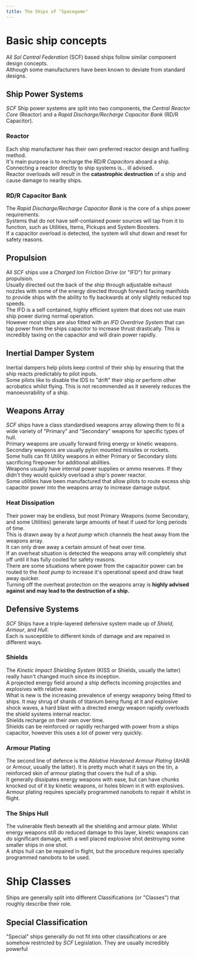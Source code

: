 ```yaml
---
title: The Ships of "Spacegame"
---
```

# Basic ship concepts
All *Sol Central Federation* (SCF) based ships follow similar component design concepts.  
Although some manufacturers have been known to deviate from standard designs.

## Ship Power Systems
*SCF* Ship power systems are split into two components, the *Central Reactor Core* (Reactor) and a *Rapid Discharge/Recharge Capacitor Bank* (RD/R Capacitor).
### Reactor
Each ship manufacturer has their own preferred reactor design and fuelling method.  
It's main purpose is to recharge the *RD/R Capacitors* aboard a ship.  
Connecting a reactor directly to ship systems is... ill advised.  
Reactor overloads will result in the **catastrophic destruction** of a ship and cause damage to nearby ships.
### RD/R Capacitor Bank
The *Rapid Discharge/Recharge Capacitor Bank* is the core of a ships power requirements.  
Systems that do not have self-contained power sources will tap from it to function, such as Utilities, Items, Pickups and System Boosters.  
If a capacitor overload is detected, the system will shut down and reset for safety reasons.

## Propulsion
All *SCF* ships use a *Charged Ion Friction Drive* (or "IFD") for primary propulsion.  
Usually directed out the back of the ship through adjustable exhaust nozzles with some of the energy directed through forward facing manifolds to provide ships with the ability to fly backwards at only slightly reduced top speeds.  
The IFD is a self contained, highly efficient system that does not use main ship power during normal operation.  
However most ships are also fitted with an *IFD Overdrive System* that can tap power from the ships capacitor to increase thrust drastically. This is incredibly taxing on the capacitor and will drain power rapidly.  

## Inertial Damper System
Inertial dampers help pilots keep control of their ship by ensuring that the ship reacts predictably to pilot inputs.  
Some pilots like to disable the IDS to "drift" their ship or perform other acrobatics whilst flying. This is not recommended as it severely reduces the manoeuvrability of a ship.

## Weapons Array
*SCF* ships have a class standardised weapons array allowing them to fit a wide variety of "Primary" and "Secondary" weapons for specific types of hull.  
Primary weapons are usually forward firing energy or kinetic weapons.  
Secondary weapons are usually pylon mounted missiles or rockets.  
Some hulls can fit Utility weapons in either Primary or Secondary slots sacrificing firepower for additional abilities.  
Weapons usually have internal power supplies or ammo reserves. If they didn't they would quickly overload a ship's power reactor.  
Some utilities have been manufactured that allow pilots to route excess ship capacitor power into the weapons array to increase damage output.
### Heat Dissipation
Their power may be endless, but most Primary Weapons (some Secondary, and some Utilities) generate large amounts of heat if used for long periods of time.  
This is drawn away by a *heat pump* which channels the heat away from the weapons array.  
It can only draw away a certain amount of heat over time.  
If an overheat situation is detected the weapons array will completely shut off until it has fully cooled for safety reasons.  
There are some situations where power from the capacitor power can be routed to the *heat pump* to increase it's operational speed and draw heat away quicker.  
Turning off the overheat protection on the weapons array is **highly advised against and may lead to the destruction of a ship.**

## Defensive Systems
*SCF* Ships have a triple-layered defensive system made up of *Shield*, *Armour*, and *Hull*.  
Each is susceptible to different kinds of damage and are repaired in different ways.
### Shields
The *Kinetic Impact Shielding System* (KISS or Shields, usually the latter) really hasn't changed much since its inception.  
A projected energy field around a ship deflects incoming projectiles and explosives with relative ease.  
What is new is the increasing prevalence of energy weaponry being fitted to ships. It may shrug of shards of titanium being flung at it and explosive shock waves, a hard blast with a directed energy weapon rapidly overloads the shield systems internal reactor.  
Shields recharge on their own over time.  
Shields can be reinforced or rapidly recharged with power from a ships capacitor, however this uses a lot of power very quickly.
### Armour Plating
The second line of defence is the *Ablative Hardened Armour Plating* (AHAB or Armour, usually the latter). It is pretty much what it says on the tin, a reinforced skin of armour plating that covers the hull of a ship.  
It generally dissipates energy weapons with ease, but can have chunks knocked out of it by kinetic weapons, or holes blown in it with explosives.  
Armour plating requires specially programmed nanobots to repair it whilst in flight.
### The Ships Hull
The vulnerable flesh beneath all the shielding and armour plate. Whilst energy weapons still do reduced damage to this layer, kinetic weapons can do significant damage, with a well placed explosive shot destroying some smaller ships in one shot.  
A ships hull can be repaired in flight, but the procedure requires specially programmed nanobots to be used.

# Ship Classes
Ships are generally split into different Classifications (or "Classes") that roughly describe their role.
## Special Classification
"Special" ships generally do not fit into other classifications or are somehow restricted by *SCF* Legislation. They are usually incredibly powerful
<!--stackedit_data:
eyJwcm9wZXJ0aWVzIjoiZXh0ZW5zaW9uczpcbiAgcHJlc2V0Oi
BnZm1cbiIsImhpc3RvcnkiOlstNjEyMzIzMDM0LDExOTMwMTI3
NjQsLTEwMzQwMjU5MTddfQ==
-->